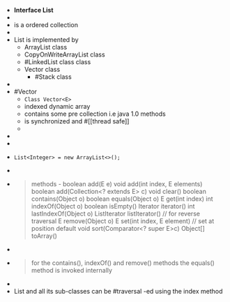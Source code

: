 - __Interface List<E>__
-
- is a ordered collection
-
- List is implemented by
	- ArrayList class
	- CopyOnWriteArrayList class
	- #LinkedList class class
	- Vector class
		- #Stack class
-
- #Vector
	- `Class Vector<E>`
	- indexed dynamic array
	- contains some pre collection i.e java 1.0 methods
	- is synchronized and #[[thread safe]]
	-
-
-
- ```
  List<Integer> = new ArrayList<>();
  ```
-
- > methods -
  boolean add(E e)
  void add(int index, E elements)
  boolean add(Collection<? extends E> c)
  void clear()
  boolean contains(Object o)
  boolean equals(Object o)
  E get(int index)
  int indexOf(Object o)
  boolean isEmpty()
  Iterator<E> iterator()
  int lastIndexOf(Object o)
  ListIterator<E> listIterator() // for reverse traversal
  E remove(Object o)
  E set(int index, E element) // set at position
  default void sort(Comparator<? super E>c)
  Object[] toArray()
-
- > for the contains(), indexOf() and remove() methods the equals() method is invoked internally
-
- List and all its sub-classes can be #traversal -ed using the index method